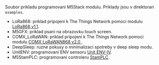 
Soubor prikladu programovani M5Stack modulu. Priklady jsou v direktorari `examples`.

* LoRa868: priklad pripojeni k The Things Network pomoci modulu [LoRa868 v1.1](https://docs.m5stack.com/en/module/Module-LoRa868_V1.1).
* M5GFX: priklad psani na obrazovku touch screen.
* COMX_LoRaWAN: priklad pripojeni k The Things Network pomoci modulu [COMX LoRaWAN868 v2.0
  ](https://docs.m5stack.com/en/module/comx_lorawan868_2.0).
* DeepSleep: ruzne pokusy o minimalizaci spotreby v deep sleep modu.
* UnitENV: programovani ENV sensoru [Unit ENV-IV](https://docs.m5stack.com/en/unit/ENV%E2%85%A3%20Unit).
* M5StamPLC: programovani controleru [StamPLC](https://docs.m5stack.com/en/core/StamPLC).